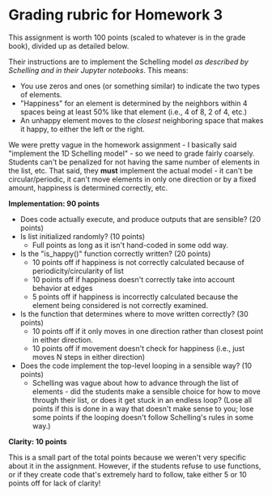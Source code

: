 # Grading rubric for Homework 3

This assignment is worth 100 points (scaled to whatever is in the grade book), divided up as detailed below.

Their instructions are to implement the Schelling model *as described by Schelling and in their Jupyter notebooks*.  This means:

* You use zeros and ones (or something similar) to indicate the two types of elements.
* "Happiness" for an element is determined by the neighbors within 4 spaces being at least 50% like that element (i.e., 4 of 8, 2 of 4, etc.)
* An unhappy element moves to the *closest* neighboring space that makes it happy, to either the left or the right.

We were pretty vague in the homework assignment - I basically said "implement the 1D Schelling model" - so we need to grade fairly coarsely.  Students can't be penalized for not having the same number of elements in the list, etc.  That said, they **must** implement the actual model - it can't be circular/periodic, it can't move elements in only one direction or by a fixed amount, happiness is determined correctly, etc.

**Implementation: 90 points** 

* Does code actually execute, and produce outputs that are sensible?  (20 points)
* Is list initialized randomly?  (10 points)
  * Full points as long as it isn't hand-coded in some odd way.
* Is the "is_happy()" function correctly written?  (20 points)
  * 10 points off if happiness is not correctly calculated because of periodicity/circularity of list
  * 10 points off if happiness doesn't correctly take into account behavior at edges
  * 5 points off if happiness is incorrectly calculated because the element being considered is not correctly examined. 
* Is the function that determines where to move written correctly? (30 points) 
  * 10 points off if it only moves in one direction rather than closest point in either direction.
  * 10 points off if movement doesn't check for happiness (i.e., just moves N steps in either direction)
* Does the code implement the top-level looping in a sensible way? (10 points)
  * Schelling was vague about how to advance through the list of elements - did the students make a sensible choice for how to move through their list, or does it get stuck in an endless loop?  (Lose all points if this is done in a way that doesn't make sense to you; lose some points if the looping doesn't follow Schelling's rules in some way.)
 
**Clarity: 10 points**

This is a small part of the total points because we weren't very specific about it in the assignment.  However, if the students refuse to use functions, or if they create code that's extremely hard to follow, take either 5 or 10 points off for lack of clarity!
